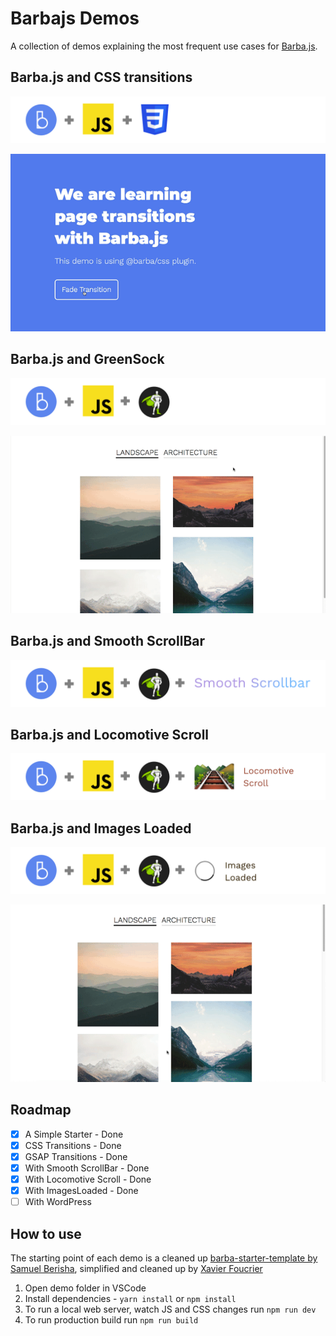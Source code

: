 # Barbajs Demos
A collection of demos explaining the most frequent use cases for [Barba.js](https://barba.js.org/).

## Barba.js and CSS transitions

![Barba.js and CSS](/assets/img_barba-js-css.png)

![Barba.js and CSS Plugin](/assets/barba-css-demo.gif)

## Barba.js and GreenSock

![Barba.js and GSAP](/assets/img_barba-js-gsap.png)

![Barba.js and GreenSock](/assets/barba-with-gsap.gif)

## Barba.js and Smooth ScrollBar

![Barba.js and Smooth ScrollBar](/assets/img_barba-js-gsap-smooth-scrollbar.png)

## Barba.js and Locomotive Scroll

![Barba.js and Smooth ScrollBar](/assets/img_barba-js-gsap-locomotive.png)

## Barba.js and Images Loaded

![Barba.js and Images Loaded](/assets/img_barba-js-gsap-images-loaded.png)

![Barba.js and GreenSock](/assets/barba-with-imagesLoaded.gif)

## Roadmap

- [x] A Simple Starter - Done
- [x] CSS Transitions - Done
- [x] GSAP Transitions - Done
- [x] With Smooth ScrollBar - Done
- [x] With Locomotive Scroll - Done
- [x] With ImagesLoaded - Done
- [ ] With WordPress

## How to use
The starting point of each demo is a cleaned up [barba-starter-template by Samuel Berisha](https://github.com/mrsamse/barba-starter-template), simplified and cleaned up by [Xavier Foucrier](https://github.com/xavierfoucrier)

1. Open demo folder in VSCode
2. Install dependencies - `yarn install` or `npm install`
3. To run a local web server, watch JS and CSS changes run `npm run dev`
4. To run production build run `npm run build`
